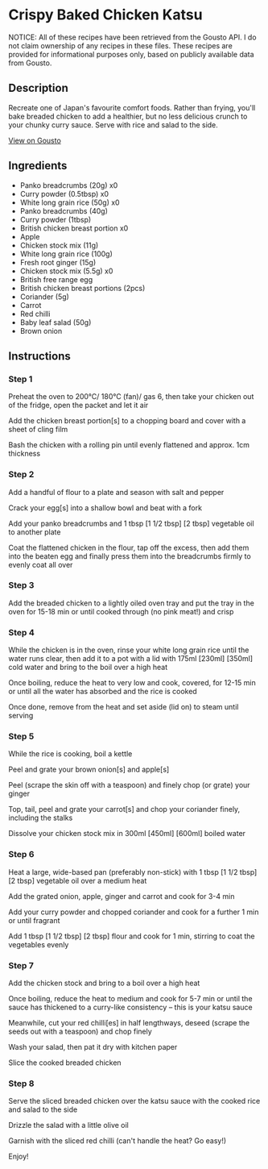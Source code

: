 # Crispy Baked Chicken Katsu

NOTICE: All of these recipes have been retrieved from the Gousto API. I do not claim ownership of any recipes in these files. These recipes are provided for informational purposes only, based on publicly available data from Gousto.

## Description

Recreate one of Japan's favourite comfort foods. Rather than frying, you'll bake breaded chicken to add a healthier, but no less delicious crunch to your chunky curry sauce. Serve with rice and salad to the side. 

[View on Gousto](https://www.gousto.co.uk/recipes/cookbook/joes-cheeky-chicken-katsu)

## Ingredients

- Panko breadcrumbs (20g) x0
- Curry powder (0.5tbsp) x0
- White long grain rice (50g) x0
- Panko breadcrumbs (40g)
- Curry powder (1tbsp)
- British chicken breast portion x0
- Apple
- Chicken stock mix (11g)
- White long grain rice (100g)
- Fresh root ginger (15g)
- Chicken stock mix (5.5g) x0
- British free range egg
- British chicken breast portions (2pcs)
- Coriander (5g)
- Carrot
- Red chilli
- Baby leaf salad (50g)
- Brown onion

## Instructions


### Step 1

Preheat the oven to 200°C/ 180°C (fan)/ gas 6, then take your chicken out of the fridge, open the packet and let it air

Add the chicken breast portion[s] to a chopping board and cover with a sheet of cling film

Bash the chicken with a rolling pin until evenly flattened and approx. 1cm thickness


### Step 2

Add a handful of flour to a plate and season with salt and pepper

Crack your egg[s] into a shallow bowl and beat with a fork

Add your panko breadcrumbs and 1 tbsp <span class="text-purple">[1 1/2 tbsp]</span> <span class="text-danger">[2 tbsp]</span> vegetable oil to another plate

Coat the flattened chicken in the flour, tap off the excess, then add them into the beaten egg and finally press them into the breadcrumbs firmly to evenly coat all over


### Step 3

Add the breaded chicken to a lightly oiled oven tray and put the tray in the oven for 15-18 min or until cooked through (no pink meat!) and crisp


### Step 4

While the chicken is in the oven, rinse your white long grain rice until the water runs clear, then add it to a pot with a lid with 175ml <span class="text-purple">[230ml]</span> <span class="text-danger">[350ml]</span> cold water and bring to the boil over a high heat

Once boiling, reduce the heat to very low and cook, covered, for 12-15 min or until all the water has absorbed and the rice is cooked

Once done, remove from the heat and set aside (lid on) to steam until serving


### Step 5

While the rice is cooking, boil a kettle

Peel and grate your brown onion[s] and apple[s]

Peel (scrape the skin off with a teaspoon) and finely chop (or grate) your ginger

Top, tail, peel and grate your carrot[s]<span class="text-danger"> </span>and<span class="text-danger"> </span>chop your coriander finely, including the stalks

Dissolve your chicken stock mix in 300ml <span class="text-purple">[450ml]</span><span class="text-danger"> [600ml]</span> boiled water


### Step 6

Heat a large, wide-based pan (preferably non-stick) with 1 tbsp <span class="text-purple">[1 1/2 tbsp]</span><span class="text-danger"> [2 tbsp]</span> vegetable oil over a medium heat

Add the grated onion, apple, ginger and carrot and cook for 3-4 min

Add your curry powder and chopped coriander and cook for a further 1 min or until fragrant

Add 1 tbsp <span class="text-purple">[1 1/2 tbsp]</span><span class="text-danger"> [2 tbsp]</span> flour and cook for 1 min, stirring to coat the vegetables evenly


### Step 7

Add the chicken stock and bring to a boil over a high heat

Once boiling, reduce the heat to medium and cook for 5-7 min or until the sauce has thickened to a curry-like consistency – this is your katsu sauce

Meanwhile, cut your red chilli[es] in half lengthways, deseed (scrape the seeds out with a teaspoon) and chop finely

Wash your salad, then pat it dry with kitchen paper

Slice the cooked breaded chicken

### Step 8

Serve the sliced breaded chicken over the katsu sauce with the cooked rice and salad to the side

Drizzle the salad with a little olive oil

Garnish with the sliced red chilli (can't handle the heat? Go easy!)

Enjoy!

